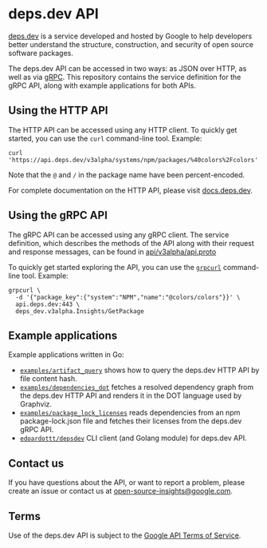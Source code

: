 # deps.dev API

[deps.dev](https://deps.dev/) is a service developed and hosted by Google to
help developers better understand the structure, construction, and security of
open source software packages.

The deps.dev API can be accessed in two ways: as JSON over HTTP, as well as via
[gRPC](https://grpc.io/). This repository contains the service definition for
the gRPC API, along with example applications for both APIs.

## Using the HTTP API

The HTTP API can be accessed using any HTTP client. To quickly get started, you
can use the `curl` command-line tool. Example:

```console
curl 'https://api.deps.dev/v3alpha/systems/npm/packages/%40colors%2Fcolors'
```

Note that the `@` and `/` in the package name have been percent-encoded.

For complete documentation on the HTTP API, please visit
[docs.deps.dev](https://docs.deps.dev/).

## Using the gRPC API

The gRPC API can be accessed using any gRPC client. The service definition,
which describes the methods of the API along with their request and response
messages, can be found in [api/v3alpha/api.proto](./api/v3alpha/api.proto)

To quickly get started exploring the API, you can use the
[`grpcurl`](https://github.com/fullstorydev/grpcurl) command-line tool.
Example:

```console
grpcurl \
  -d '{"package_key":{"system":"NPM","name":"@colors/colors"}}' \
  api.deps.dev:443 \
  deps_dev.v3alpha.Insights/GetPackage
```

## Example applications

Example applications written in Go:

- [`examples/artifact_query`](./examples/go/artifact_query) shows how to query the
  deps.dev HTTP API by file content hash.
- [`examples/dependencies_dot`](./examples/go/dependencies_dot) fetches a resolved
  dependency graph from the deps.dev HTTP API and renders it in the DOT
  language used by Graphviz.
- [`examples/package_lock_licenses`](./examples/go/package_lock_licenses) reads
  dependencies from an npm package-lock.json file and fetches their licenses
  from the deps.dev gRPC API.
- [`edoardottt/depsdev`](https://github.com/edoardottt/depsdev) CLI client (and Golang module) for deps.dev API.

## Contact us

If you have questions about the API, or want to report a problem, please create
an issue or contact us at <open-source-insights@google.com>.

## Terms

Use of the deps.dev API is subject to the
[Google API Terms of Service](https://developers.google.com/terms).
